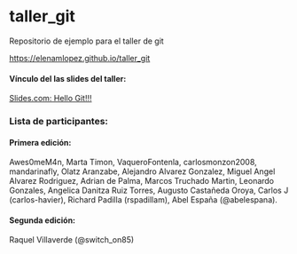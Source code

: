 # taller_git
Repositorio de ejemplo para el taller de git

 https://elenamlopez.github.io/taller_git

#### Vínculo del las slides del taller:
[Slides.com: Hello Git!!!](https://slides.com/elenam-lopez/no-liarla-parda-con-git-x-2)


### Lista de participantes:
#### Primera edición:

Awes0meM4n,
Marta Timon,
VaqueroFontenla,
carlosmonzon2008,
mandarinafly,
Olatz Aranzabe,
Alejandro Alvarez Gonzalez,
Miguel Angel Alvarez Rodriguez,
Adrian de Palma,
Marcos Truchado Martin,
Leonardo Gonzales,
Angelica Danitza Ruiz Torres,
Augusto Castañeda Oroya,
Carlos J (carlos-havier),
Richard Padilla (rspadillam),
Abel España (@abelespana).


#### Segunda edición:
Raquel Villaverde (@switch_on85)